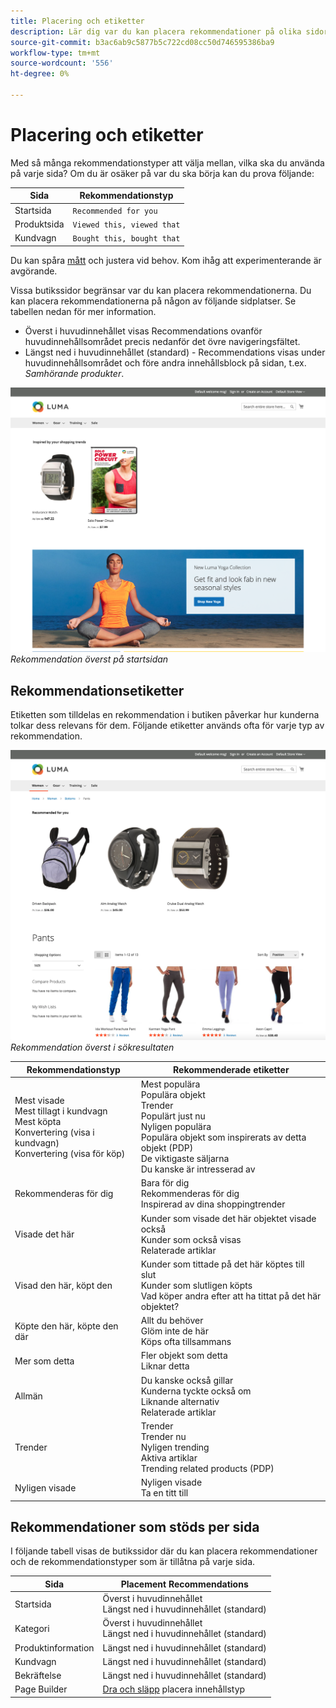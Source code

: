 ```yaml
---
title: Placering och etiketter
description: Lär dig var du kan placera rekommendationer på olika sidor på din webbplats och förslag på etiketter som används ofta för varje rekommendationstyp.
source-git-commit: b3ac6ab9c5877b5c722cd08cc50d746595386ba9
workflow-type: tm+mt
source-wordcount: '556'
ht-degree: 0%

---
```


# Placering och etiketter

Med så många rekommendationstyper att välja mellan, vilka ska du använda på varje sida? Om du är osäker på var du ska börja kan du prova följande:

| Sida | Rekommendationstyp |
|---|---|
| Startsida | `Recommended for you` |
| Produktsida | `Viewed this, viewed that` |
| Kundvagn | `Bought this, bought that` |

Du kan spåra [mått](workspace.md) och justera vid behov. Kom ihåg att experimenterande är avgörande.

Vissa butikssidor begränsar var du kan placera rekommendationerna. Du kan placera rekommendationerna på någon av följande sidplatser. Se tabellen nedan för mer information.

- Överst i huvudinnehållet visas Recommendations ovanför huvudinnehållsområdet precis nedanför det övre navigeringsfältet.
- Längst ned i huvudinnehållet (standard) - Recommendations visas under huvudinnehållsområdet och före andra innehållsblock på sidan, t.ex. _Samhörande produkter_.

![Rekommendationsplacering](assets/storefront-home-page-top.png)
_Rekommendation överst på startsidan_

## Rekommendationsetiketter

Etiketten som tilldelas en rekommendation i butiken påverkar hur kunderna tolkar dess relevans för dem. Följande etiketter används ofta för varje typ av rekommendation.

![Rekommendationsplacering](assets/storefront-search-results-top.png)
_Rekommendation överst i sökresultaten_

| Rekommendationstyp | Rekommenderade etiketter |
|---|---|
| Mest visade<br> Mest tillagt i kundvagn<br>Mest köpta<br>Konvertering (visa i kundvagn)<br>Konvertering (visa för köp) | Mest populära<br>Populära objekt<br>Trender<br>Populärt just nu<br>Nyligen populära<br>Populära objekt som inspirerats av detta objekt (PDP)<br>De viktigaste säljarna<br>Du kanske är intresserad av |
| Rekommenderas för dig | Bara för dig<br>Rekommenderas för dig<br>Inspirerad av dina shoppingtrender |
| Visade det här | Kunder som visade det här objektet visade också<br>Kunder som också visas<br>Relaterade artiklar |
| Visad den här, köpt den | Kunder som tittade på det här köptes till slut<br>Kunder som slutligen köpts<br>Vad köper andra efter att ha tittat på det här objektet? |
| Köpte den här, köpte den där | Allt du behöver<br>Glöm inte de här<br>Köps ofta tillsammans |
| Mer som detta | Fler objekt som detta<br>Liknar detta |
| Allmän | Du kanske också gillar<br>Kunderna tyckte också om<br>Liknande alternativ<br>Relaterade artiklar |
| Trender | Trender<br>Trender nu<br>Nyligen trending<br>Aktiva artiklar<br>Trending related products (PDP) |
| Nyligen visade | Nyligen visade<br>Ta en titt till |

## Rekommendationer som stöds per sida

I följande tabell visas de butikssidor där du kan placera rekommendationer och de rekommendationstyper som är tillåtna på varje sida.

| Sida | Placement Recommendations |
|---|---|
| Startsida | Överst i huvudinnehållet<br>Längst ned i huvudinnehållet (standard) | Mest visade<br>Mest köpta<br>Mest tillagt i kundvagn<br>Rekommenderas för dig<br>Trender |
| Kategori | Överst i huvudinnehållet<br>Längst ned i huvudinnehållet (standard) | Mest visade<br>Mest köpta<br>Mest tillagt i kundvagn<br>Rekommenderas för dig<br>Trender |
| Produktinformation | Längst ned i huvudinnehållet (standard) | Mest visade<br>Mest köpta<br>Mest tillagt i kundvagn<br>Visade det här, såg du<br>En titt på det här, köpte det<br>Köpte den här, köpte den där<br>Mer som detta<br>Trender<br>Visuell likhet |
| Kundvagn | Längst ned i huvudinnehållet (standard) | Mest visade<br>Mest köpta<br>Mest tillagt i kundvagn<br>Visade det här, såg du<br>En titt på det här, köpte det<br>Köpte den här, köpte den där<br>Mer som detta<br>Trender |
| Bekräftelse | Längst ned i huvudinnehållet (standard) | Mest visade<br>Mest köpta<br>Mest tillagt i kundvagn<br>Visade det här, såg du<br>En titt på det här, köpte det<br>Köpte den här, köpte den där<br>Mer som detta<br>Trender |
| Page Builder | [Dra och släpp](https://docs.magento.com/user-guide/cms/page-builder-add-recommendations.html#add-an-existing-recommendation-unit) placera innehållstyp | Mest visade<br>Mest köpta<br>Mest tillagt i kundvagn<br>Rekommenderas för dig<br>Trender |
